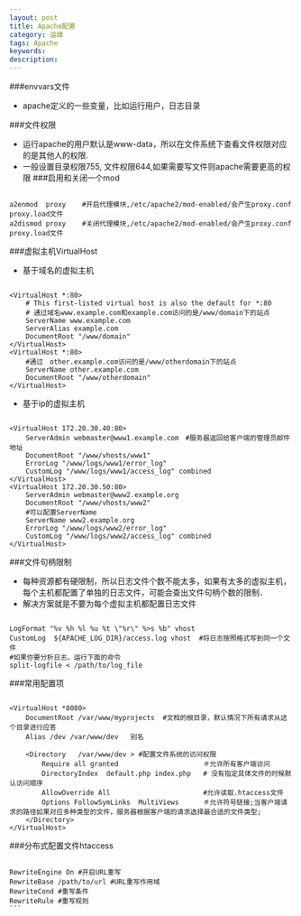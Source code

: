 ```yaml
---
layout: post
title: Apache配置
category: 运维
tags: Apache
keywords: 
description: 
---
```

###envvars文件

- apache定义的一些变量，比如运行用户，日志目录

###文件权限

- 运行apache的用户默认是www-data，所以在文件系统下查看文件权限对应的是其他人的权限.
- 一般设置目录权限755, 文件权限644,如果需要写文件则apache需要更高的权限
###启用和关闭一个mod

```

a2enmod  proxy    #开启代理模块,/etc/apache2/mod-enabled/会产生proxy.conf  proxy.load文件
a2dismod proxy    #关闭代理模块,/etc/apache2/mod-enabled/会产生proxy.conf  proxy.load文件
```

###虚拟主机VirtualHost

- 基于域名的虚拟主机 

```

<VirtualHost *:80>
    # This first-listed virtual host is also the default for *:80
    # 通过域名www.example.com和example.com访问的是/www/domain下的站点
    ServerName www.example.com
    ServerAlias example.com 
    DocumentRoot "/www/domain"
</VirtualHost>
<VirtualHost *:80>
	#通过　other.example.com访问的是/www/otherdomain下的站点
    ServerName other.example.com
    DocumentRoot "/www/otherdomain"
</VirtualHost>
```

- 基于ip的虚拟主机 


```

<VirtualHost 172.20.30.40:80>
    ServerAdmin webmaster@www1.example.com　#服务器返回给客户端的管理员邮件地址
    DocumentRoot "/www/vhosts/www1"
    ErrorLog "/www/logs/www1/error_log"
    CustomLog "/www/logs/www1/access_log" combined
</VirtualHost>
<VirtualHost 172.20.30.50:80>
    ServerAdmin webmaster@www2.example.org
    DocumentRoot "/www/vhosts/www2"
    #可以配置ServerName
    ServerName www2.example.org
    ErrorLog "/www/logs/www2/error_log"
    CustomLog "/www/logs/www2/access_log" combined
</VirtualHost>
```

###文件句柄限制

- 每种资源都有硬限制，所以日志文件个数不能太多，如果有太多的虚拟主机，每个主机都配置了单独的日志文件，可能会查出文件句柄个数的限制．
- 解决方案就是不要为每个虚拟主机都配置日志文件

```

LogFormat "%v %h %l %u %t \"%r\" %>s %b" vhost
CustomLog  ${APACHE_LOG_DIR}/access.log vhost  #将日志按照格式写到同一个文件
#如果你要分析日志，运行下面的命令
split-logfile < /path/to/log_file
```

###常用配置项

```

<VirtualHost *8080>
	DocumentRoot /var/www/myprojects  #文档的根目录，默认情况下所有请求从这个目录进行应答
	Alias /dev /var/www/dev   别名

	<Directory   /var/www/dev > #配置文件系统的访问权限
		Require all granted                     ＃允许所有客户端访问
		DirectoryIndex  default.php index.php   # 没有指定具体文件的时候默认访问顺序
		AllowOverride All                       #允许读取.htaccess文件
		Options FollowSymLinks  MultiViews      ＃允许符号链接;当客户端请求的路径如果对应多种类型的文件，服务器根据客户端的请求选择最合适的文件类型;
	</Directory>
</VirtualHost>
```

###分布式配置文件htaccess

````

RewriteEngine On #开启URL重写
RewriteBase /path/to/url #URL重写作用域
RewriteCond #重写条件
RewriteRule #重写规则
```
